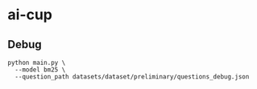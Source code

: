 # ai-cup
## Debug
```shell
python main.py \
  --model bm25 \
  --question_path datasets/dataset/preliminary/questions_debug.json 
```